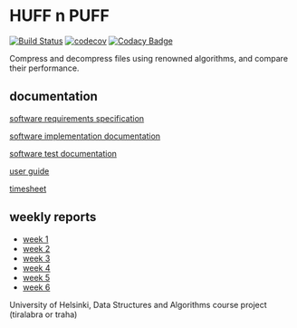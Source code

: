 # HUFF n PUFF

[![Build Status](https://travis-ci.com/nigoshh/huff-n-puff.svg?branch=master)](https://travis-ci.com/nigoshh/huff-n-puff)
[![codecov](https://codecov.io/gh/nigoshh/huff-n-puff/branch/master/graph/badge.svg)](https://codecov.io/gh/nigoshh/huff-n-puff)
[![Codacy Badge](https://api.codacy.com/project/badge/Grade/472a16229fa7486084ce7e28fd6ba576)](https://www.codacy.com/app/nigoshh/huff-n-puff?utm_source=github.com&amp;utm_medium=referral&amp;utm_content=nigoshh/huff-n-puff&amp;utm_campaign=Badge_Grade)

Compress and decompress files using renowned algorithms, and compare their performance.

## documentation

[software requirements specification](https://github.com/nigoshh/huff-n-puff/blob/master/docs/software-requirements-specification.md)

[software implementation documentation](https://github.com/nigoshh/huff-n-puff/blob/master/docs/software-implementation-documentation.md)

[software test documentation](https://github.com/nigoshh/huff-n-puff/blob/master/docs/software-test-documentation.md)

[user guide](https://github.com/nigoshh/huff-n-puff/blob/master/docs/user-guide.md)

[timesheet](https://github.com/nigoshh/huff-n-puff/blob/master/docs/timesheet.md)

## weekly reports

-   [week 1](https://github.com/nigoshh/huff-n-puff/blob/master/docs/weekly-reports/week1.md)
-   [week 2](https://github.com/nigoshh/huff-n-puff/blob/master/docs/weekly-reports/week2.md)
-   [week 3](https://github.com/nigoshh/huff-n-puff/blob/master/docs/weekly-reports/week3.md)
-   [week 4](https://github.com/nigoshh/huff-n-puff/blob/master/docs/weekly-reports/week4.md)
-   [week 5](https://github.com/nigoshh/huff-n-puff/blob/master/docs/weekly-reports/week5.md)
-   [week 6](https://github.com/nigoshh/huff-n-puff/blob/master/docs/weekly-reports/week6.md)

University of Helsinki, Data Structures and Algorithms course project (tiralabra or traha)
